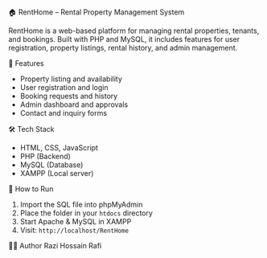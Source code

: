 🏠 RentHome – Rental Property Management System

RentHome is a web-based platform for managing rental properties, tenants, and bookings. Built with PHP and MySQL, it includes features for user registration, property listings, rental history, and admin management.

🔑 Features
- Property listing and availability  
- User registration and login  
- Booking requests and history  
- Admin dashboard and approvals  
- Contact and inquiry forms

🛠️ Tech Stack
- HTML, CSS, JavaScript  
- PHP (Backend)  
- MySQL (Database)  
- XAMPP (Local server)

🚀 How to Run
1. Import the SQL file into phpMyAdmin  
2. Place the folder in your `htdocs` directory  
3. Start Apache & MySQL in XAMPP  
4. Visit: `http://localhost/RentHome`

👨‍💻 Author
   Razi Hossain Rafi  

